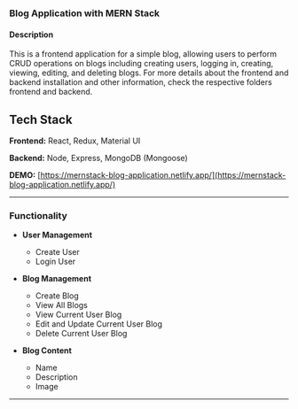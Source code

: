 ### Blog Application with MERN Stack

#### Description
This is a frontend application for a simple blog, allowing users to perform CRUD operations on blogs including creating users, logging in, creating, viewing, editing, and deleting blogs. For more details about the frontend and backend installation and other information, check the respective folders frontend and backend.

## Tech Stack

**Frontend:** React, Redux, Material UI

**Backend:** Node, Express, MongoDB (Mongoose)

**DEMO:** [https://mernstack-blog-application.netlify.app/](https://mernstack-blog-application.netlify.app/)

---

### Functionality

- **User Management**
  - Create User
  - Login User

- **Blog Management**
  - Create Blog
  - View All Blogs
  - View Current User Blog
  - Edit and Update Current User Blog
  - Delete Current User Blog

- **Blog Content**
  - Name
  - Description
  - Image

---
